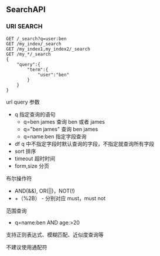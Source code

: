 ## SearchAPI

### URI SEARCH

```
GET /_search?q=user:ben
GET /my_index/_search
GET /my_index1,my_index2/_search
GET /my_*/_search
{
    "query":{
        "term":{
            "user":"ben"
        }
    }
}
```

url query 参数
  - q 指定查询的语句
    - q=ben james 查询 ben 或者 james
    - q="ben james" 查询 ben james
    - q=name:ben 指定字段查询
  - df q 中不指定字段时默认查询的字段，不指定就查询所有字段
  - sort 排序
  - timeout 超时时间
  - form,size 分页

布尔操作符
  - AND(&&), OR(||)，NOT(!)
  - +（%2B） - 分别对应 must，must not

范围查询
  - q=name:ben AND age:>20

支持正则表达式、模糊匹配、近似度查询等

不建议使用通配符

